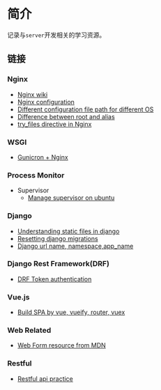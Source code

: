 # 简介

记录与`server`开发相关的学习资源。

## 链接

### Nginx

* [Nginx wiki](https://www.nginx.com/resources/wiki/)
* [Nginx configuration](https://medium.com/@jgefroh/a-guide-to-using-nginx-for-static-websites-d96a9d034940)
* [Different configuration file path for different OS](https://www.linode.com/docs/web-servers/nginx/how-to-configure-nginx/#server-blocks)
* [Difference between root and alias](https://www.techcoil.com/blog/understanding-the-difference-between-the-root-and-alias-directives-in-nginx/)
* [try_files directive in Nginx](https://docs.nginx.com/nginx/admin-guide/web-server/serving-static-content/)

### WSGI 

* [Gunicron + Nginx](https://www.digitalocean.com/community/tutorials/how-to-serve-flask-applications-with-gunicorn-and-nginx-on-ubuntu-18-04)

### Process Monitor

* Supervisor
    * [Manage supervisor on ubuntu](https://www.digitalocean.com/community/tutorials/how-to-install-and-manage-supervisor-on-ubuntu-and-debian-vps)
    
    
### Django

* [Understanding static files in django](https://medium.com/@vonkunesnewton/understanding-static-files-in-django-heroku-1b8d2f003977)
* [Resetting django migrations](https://www.techiediaries.com/resetting-django-migrations/)
* [Django url name, namespace,app_name](https://www.webforefront.com/django/namedjangourls.html#:~:text=A%20cleaner%20approach%20supported%20by,described%20earlier%20to%20consolidate%20urls.)

### Django Rest Framework(DRF)

* [DRF Token authentication](https://simpleisbetterthancomplex.com/tutorial/2018/11/22/how-to-implement-token-authentication-using-django-rest-framework.html)

### Vue.js

* [Build SPA by vue, vueify, router, vuex](https://github.com/ratracegrad/meal-prep)

### Web Related

* [Web Form resource from MDN](https://developer.mozilla.org/en-US/docs/Learn/Forms)

### Restful

* [Restful api practice](https://www.vinaysahni.com/best-practices-for-a-pragmatic-restful-api#restful)
